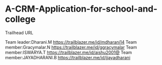 # A-CRM-Application-for-school-and-college

Trailhead URL

Team leader:Dharani.M https://trailblazer.me/id/mdharani14
Team member:Gracymalar.N https://trailblazer.me/id/ggracymalar
Team member:ISWARYA.T https://trailblazer.me/id/aishu2001@
Team member:JAYADHARANI.B https://trailblazer.me/id/jjayadharani
